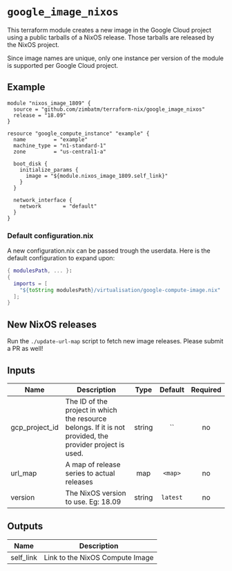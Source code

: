 # `google_image_nixos`

This terraform module creates a new image in the Google Cloud project using a
public tarballs of a NixOS release. Those tarballs are released by the NixOS
project.

Since image names are unique, only one instance per version of the module is
supported per Google Cloud project.

## Example

```hcl
module "nixos_image_1809" {
  source = "github.com/zimbatm/terraform-nix/google_image_nixos"
  release = "18.09"
}

resource "google_compute_instance" "example" {
  name         = "example"
  machine_type = "n1-standard-1"
  zone         = "us-central1-a"

  boot_disk {
    initialize_params {
      image = "${module.nixos_image_1809.self_link}"
    }
  }

  network_interface {
    network       = "default"
  }
}
```

### Default configuration.nix

A new configuration.nix can be passed trough the userdata. Here is the default
configuration to expand upon:

```nix
{ modulesPath, ... }:
{
  imports = [
    "${toString modulesPath}/virtualisation/google-compute-image.nix"
  ];
}
```

## New NixOS releases

Run the `./update-url-map` script to fetch new image releases. Please submit a
PR as well!

<!-- terraform-docs-start -->
## Inputs

| Name | Description | Type | Default | Required |
|------|-------------|:----:|:-----:|:-----:|
| gcp\_project\_id | The ID of the project in which the resource belongs. If it is not provided, the provider project is used. | string | `` | no |
| url\_map | A map of release series to actual releases | map | `<map>` | no |
| version | The NixOS version to use. Eg: 18.09 | string | `latest` | no |

## Outputs

| Name | Description |
|------|-------------|
| self\_link | Link to the NixOS Compute Image |

<!-- terraform-docs-end -->
